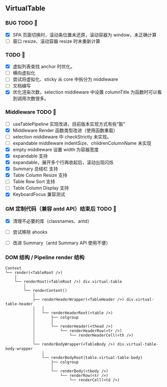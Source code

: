 ## VirtualTable

### BUG TODO 🚧
- [x] SPA 页面切换时，滚动条位置未还原，滚动容器为 window，未正确计算
- [ ] 窗口 resize、滚动容器 resize 时未重新计算

### TODO 🚧
- [x] 虚拟列表查找 anchor 时优化。
- [ ] 横向虚拟化
- [ ] 尝试将虚拟化、sticky 从 core 中拆分为 middleware
- [ ] 文档编写
- [x] 优化渲染次数，selection middleware 中设置 columnTitle 为函数时可以看到调用次数很多。

### Middleware TODO 🚧
- [ ] useTablePipeline 实现改进，目前版本实现方式有些“脏”
- [x] Middleware Render 函数类型改进（使用函数重载）
- [ ] selection middleware 中 checkStrictly 未实现。
- [ ] expandable middleware  indentSize、childrenColumnName 未实现
- [x] empty middleware 设置 width 为容器宽度
- [x] expandable 支持
- [x] expandable，展开多个行再收起后，滚动出现闪烁
- [x] Summary 总结栏 支持
- [x] Table Column Resize 支持
- [ ] Table Row Sort 支持
- [ ] Table Column Display 支持
- [x] KeyboardFocus 兼容测试

### GM 定制代码（兼容 antd API）结束后 TODO 🚧
- [x] 清理不必要的库（classnames、antd）
- [ ] 尝试移除 ahooks
- [ ] 改进 Summary（antd Summary API 使用不便）


### DOM 结构 / Pipeline render 结构

```
Context
└── render(<TableRoot />)
    │
    └── renderRoot(<TableRoot />) div.virtual-table
        │
        └── renderContent()
            │
            ├── renderHeaderWrapper(<TableHeader />) div.virtual-table-header
            │   │
            │   └── renderHeaderRoot(<table />)
            │       ├── colgroup
            │       │
            │       └── renderHeader(<thead />)
            │           └── renderHeaderRow(<tr />)
            │               └── renderHeaderCell(<th />)
            │
            └── renderBodyWrapper(<TableBody />) div.virtual-table-body-wrapper
                │
                └── renderBodyRoot(table.virtual-table-body)
                    ├── colgroup
                    │
                    └── renderBody(<tbody />)
                        └── renderRow(<tr />)
                            └── renderCell(<td />)
```
